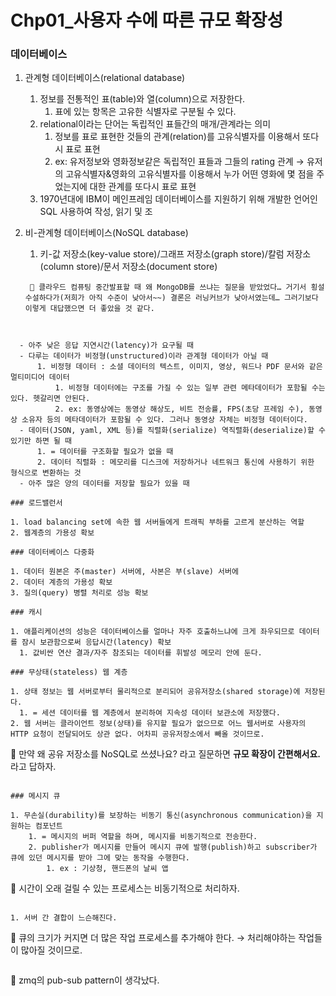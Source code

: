 # Chp01_사용자 수에 따른 규모 확장성

### 데이터베이스

1. 관계형 데이터베이스(relational database)
    1. 정보를 전통적인 표(table)와 열(column)으로 저장한다.
        1. 표에 있는 항목은 고유한 식별자로 구분될 수 있다. 
    2. relational이라는 단어는 독립적인 표들간의 매개/관계라는 의미
        1. 정보를 표로 표현한 것들의 관계(relation)를 고유식별자를 이용해서 또다시 표로 표현
        2. ex: 유저정보와 영화정보같은 독립적인 표들과 그들의 rating 관계 
        → 유저의 고유식별자&영화의 고유식별자를 이용해서 누가 어떤 영화에 몇 점을 주었는지에 대한 관계를 또다시 표로 표현
    3. 1970년대에 IBM이 메인프레임 데이터베이스를 지원하기 위해 개발한 언어인 SQL 사용하여 작성, 읽기 및 조
2. 비-관계형 데이터베이스(NoSQL database)
    1. 키-값 저장소(key-value store)/그래프 저장소(graph store)/칼럼 저장소(column store)/문서 저장소(document store)
    
   ```
    🐳 클라우드 컴퓨팅 중간발표할 때 왜 MongoDB를 쓰냐는 질문을 받았었다… 거기서 횡설수설하다가(저희가 아직 수준이 낮아서~~) 결론은 러닝커브가 낮아서였는데… 그러기보다 이렇게 대답했으면 더 좋았을 것 같다.
    
  ```
    
    - 아주 낮은 응답 지연시간(latency)가 요구될 때
    - 다루는 데이터가 비정형(unstructured)이라 관계형 데이터가 아닐 때
        1. 비정형 데이터 : 소셜 데이터의 텍스트, 이미지, 영상, 워드나 PDF 문서와 같은 멀티미디어 데이터
            1. 비정형 데이터에는 구조를 가질 수 있는 일부 관련 메타데이터가 포함될 수는 있다. 헷갈리면 안된다. 
            2. ex: 동영상에는 동영상 해상도, 비트 전송률, FPS(초당 프레임 수), 동영상 소유자 등의 메타데이터가 포함될 수 있다. 그러나 동영상 자체는 비정형 데이터이다.
    - 데이터(JSON, yaml, XML 등)를 직렬화(serialize) 역직렬화(deserialize)할 수 있기만 하면 될 때
        1. = 데이터를 구조화할 필요가 없을 때
        2. 데이터 직렬화 : 메모리를 디스크에 저장하거나 네트워크 통신에 사용하기 위한 형식으로 변환하는 것
    - 아주 많은 양의 데이터를 저장할 필요가 있을 때

### 로드밸런서

1. load balancing set에 속한 웹 서버들에게 트래픽 부하를 고르게 분산하는 역할 
2. 웹계층의 가용성 확보

### 데이터베이스 다중화

1. 데이터 원본은 주(master) 서버에, 사본은 부(slave) 서버에
2. 데이터 계층의 가용성 확보 
3. 질의(query) 병렬 처리로 성능 확보

### 캐시

1. 애플리케이션의 성능은 데이터베이스를 얼마나 자주 호출하느냐에 크게 좌우되므로 데이터를 잠시 보관함으로써 응답시간(latency) 확보
    1. 값비싼 연산 결과/자주 참조되는 데이터를 휘발성 메모리 안에 둔다.

### 무상태(stateless) 웹 계층

1. 상태 정보는 웹 서버로부터 물리적으로 분리되어 공유저장소(shared storage)에 저장된다.
    1. = 세션 데이터를 웹 계층에서 분리하여 지속성 데이터 보관소에 저장했다. 
2. 웹 서버는 클라이언트 정보(상태)를 유지할 필요가 없으므로 어느 웹서버로 사용자의 HTTP 요청이 전달되어도 상관 없다. 어차피 공유저장소에서 빼올 것이므로. 

```
🐳 만약 왜 공유 저장소를 NoSQL로 쓰셨나요? 라고 질문하면
**규모 확장이 간편해서요.**
라고 답하자.

```

### 메시지 큐

1. 무손실(durability)를 보장하는 비동기 통신(asynchronous communication)을 지원하는 컴포넌트
    1. = 메시지의 버퍼 역할을 하며, 메시지를 비동기적으로 전송한다.
    2. publisher가 메시지를 만들어 메시지 큐에 발행(publish)하고 subscriber가 큐에 있던 메시지를 받아 그에 맞는 동작을 수행한다.
        1. ex : 기상청, 핸드폰의 날씨 앱

```
🐳 시간이 오래 걸릴 수 있는 프로세스는 비동기적으로 처리하자.

```

1. 서버 간 결합이 느슨해진다.

```
🐳 큐의 크기가 커지면 더 많은 작업 프로세스를 추가해야 한다. 
→ 처리해야하는 작업들이 많아질 것이므로.

```

```
🐳 zmq의 pub-sub pattern이 생각났다.

```
